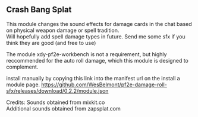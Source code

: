 ## Crash Bang Splat

This module changes the sound effects for damage cards in the chat based on physical weapon damage or spell tradition.  
Will hopefully add spell damage types in future. Send me some sfx if you think they are good (and free to use)

The module xdy-pf2e-workbench is not a requirement, but highly reccommended for the auto roll damage, which this module is designed to complement.  

install manually by copying this link into the manifest url on the install a module page.
https://github.com/WesBelmont/pf2e-damage-roll-sfx/releases/download/0.2.2/module.json

Credits:
Sounds obtained from mixkit.co  
Additional sounds obtained from zapsplat.com
